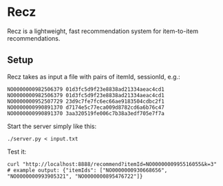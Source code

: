 Recz
====
Recz is a lightweight, fast recommendation system for item-to-item recommendations.

Setup
-----
Recz takes as input a file with pairs of itemId, sessionId, e.g.:

    NO0000000982506379 01d3fc5d9f23e8838ad21334aeac4cd1
    NO0000000982506379 01d3fc5d9f23e8838ad21334aeac4cd1
    NO0000000952507729 23d9c7fe7fc6ec66ae9183504cdbc2f1
    NO0000000990891370 d7174e5c77eca009d8782cd6a6b76c47
    NO0000000990891370 3aa320519fe006c7b38a3edf705e7f7a

Start the server simply like this:

    ./server.py < input.txt

Test it:

    curl "http://localhost:8888/recommend?itemId=NO0000000995516055&k=3"
    # example output: {"itemIds": ["NO0000000930668656", "NO0000000993905321", "NO0000000895476722"]}
